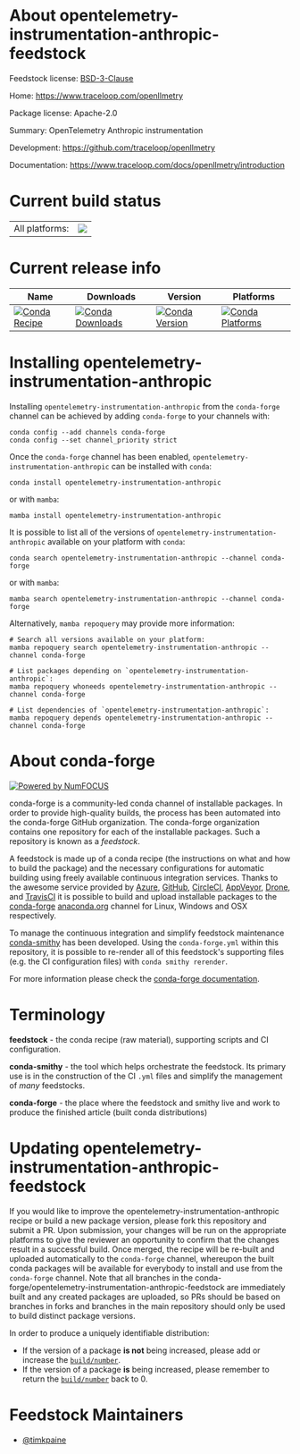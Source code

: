About opentelemetry-instrumentation-anthropic-feedstock
=======================================================

Feedstock license: [BSD-3-Clause](https://github.com/conda-forge/opentelemetry-instrumentation-anthropic-feedstock/blob/main/LICENSE.txt)

Home: https://www.traceloop.com/openllmetry

Package license: Apache-2.0

Summary: OpenTelemetry Anthropic instrumentation

Development: https://github.com/traceloop/openllmetry

Documentation: https://www.traceloop.com/docs/openllmetry/introduction

Current build status
====================


<table><tr><td>All platforms:</td>
    <td>
      <a href="https://dev.azure.com/conda-forge/feedstock-builds/_build/latest?definitionId=25161&branchName=main">
        <img src="https://dev.azure.com/conda-forge/feedstock-builds/_apis/build/status/opentelemetry-instrumentation-anthropic-feedstock?branchName=main">
      </a>
    </td>
  </tr>
</table>

Current release info
====================

| Name | Downloads | Version | Platforms |
| --- | --- | --- | --- |
| [![Conda Recipe](https://img.shields.io/badge/recipe-opentelemetry--instrumentation--anthropic-green.svg)](https://anaconda.org/conda-forge/opentelemetry-instrumentation-anthropic) | [![Conda Downloads](https://img.shields.io/conda/dn/conda-forge/opentelemetry-instrumentation-anthropic.svg)](https://anaconda.org/conda-forge/opentelemetry-instrumentation-anthropic) | [![Conda Version](https://img.shields.io/conda/vn/conda-forge/opentelemetry-instrumentation-anthropic.svg)](https://anaconda.org/conda-forge/opentelemetry-instrumentation-anthropic) | [![Conda Platforms](https://img.shields.io/conda/pn/conda-forge/opentelemetry-instrumentation-anthropic.svg)](https://anaconda.org/conda-forge/opentelemetry-instrumentation-anthropic) |

Installing opentelemetry-instrumentation-anthropic
==================================================

Installing `opentelemetry-instrumentation-anthropic` from the `conda-forge` channel can be achieved by adding `conda-forge` to your channels with:

```
conda config --add channels conda-forge
conda config --set channel_priority strict
```

Once the `conda-forge` channel has been enabled, `opentelemetry-instrumentation-anthropic` can be installed with `conda`:

```
conda install opentelemetry-instrumentation-anthropic
```

or with `mamba`:

```
mamba install opentelemetry-instrumentation-anthropic
```

It is possible to list all of the versions of `opentelemetry-instrumentation-anthropic` available on your platform with `conda`:

```
conda search opentelemetry-instrumentation-anthropic --channel conda-forge
```

or with `mamba`:

```
mamba search opentelemetry-instrumentation-anthropic --channel conda-forge
```

Alternatively, `mamba repoquery` may provide more information:

```
# Search all versions available on your platform:
mamba repoquery search opentelemetry-instrumentation-anthropic --channel conda-forge

# List packages depending on `opentelemetry-instrumentation-anthropic`:
mamba repoquery whoneeds opentelemetry-instrumentation-anthropic --channel conda-forge

# List dependencies of `opentelemetry-instrumentation-anthropic`:
mamba repoquery depends opentelemetry-instrumentation-anthropic --channel conda-forge
```


About conda-forge
=================

[![Powered by
NumFOCUS](https://img.shields.io/badge/powered%20by-NumFOCUS-orange.svg?style=flat&colorA=E1523D&colorB=007D8A)](https://numfocus.org)

conda-forge is a community-led conda channel of installable packages.
In order to provide high-quality builds, the process has been automated into the
conda-forge GitHub organization. The conda-forge organization contains one repository
for each of the installable packages. Such a repository is known as a *feedstock*.

A feedstock is made up of a conda recipe (the instructions on what and how to build
the package) and the necessary configurations for automatic building using freely
available continuous integration services. Thanks to the awesome service provided by
[Azure](https://azure.microsoft.com/en-us/services/devops/), [GitHub](https://github.com/),
[CircleCI](https://circleci.com/), [AppVeyor](https://www.appveyor.com/),
[Drone](https://cloud.drone.io/welcome), and [TravisCI](https://travis-ci.com/)
it is possible to build and upload installable packages to the
[conda-forge](https://anaconda.org/conda-forge) [anaconda.org](https://anaconda.org/)
channel for Linux, Windows and OSX respectively.

To manage the continuous integration and simplify feedstock maintenance
[conda-smithy](https://github.com/conda-forge/conda-smithy) has been developed.
Using the ``conda-forge.yml`` within this repository, it is possible to re-render all of
this feedstock's supporting files (e.g. the CI configuration files) with ``conda smithy rerender``.

For more information please check the [conda-forge documentation](https://conda-forge.org/docs/).

Terminology
===========

**feedstock** - the conda recipe (raw material), supporting scripts and CI configuration.

**conda-smithy** - the tool which helps orchestrate the feedstock.
                   Its primary use is in the construction of the CI ``.yml`` files
                   and simplify the management of *many* feedstocks.

**conda-forge** - the place where the feedstock and smithy live and work to
                  produce the finished article (built conda distributions)


Updating opentelemetry-instrumentation-anthropic-feedstock
==========================================================

If you would like to improve the opentelemetry-instrumentation-anthropic recipe or build a new
package version, please fork this repository and submit a PR. Upon submission,
your changes will be run on the appropriate platforms to give the reviewer an
opportunity to confirm that the changes result in a successful build. Once
merged, the recipe will be re-built and uploaded automatically to the
`conda-forge` channel, whereupon the built conda packages will be available for
everybody to install and use from the `conda-forge` channel.
Note that all branches in the conda-forge/opentelemetry-instrumentation-anthropic-feedstock are
immediately built and any created packages are uploaded, so PRs should be based
on branches in forks and branches in the main repository should only be used to
build distinct package versions.

In order to produce a uniquely identifiable distribution:
 * If the version of a package **is not** being increased, please add or increase
   the [``build/number``](https://docs.conda.io/projects/conda-build/en/latest/resources/define-metadata.html#build-number-and-string).
 * If the version of a package **is** being increased, please remember to return
   the [``build/number``](https://docs.conda.io/projects/conda-build/en/latest/resources/define-metadata.html#build-number-and-string)
   back to 0.

Feedstock Maintainers
=====================

* [@timkpaine](https://github.com/timkpaine/)

